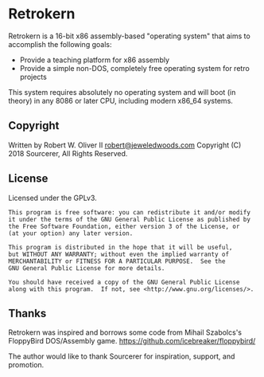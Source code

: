 Retrokern
=========

Retrokern is a 16-bit x86 assembly-based "operating system" that aims to accomplish the following goals:

* Provide a teaching platform for x86 assembly
* Provide a simple non-DOS, completely free operating system for retro projects

This system requires absolutely no operating system and will boot (in theory) in any 8086 or later CPU, including modern x86_64 systems.

Copyright
---------

Written by Robert W. Oliver II <robert@jeweledwoods.com>
Copyright (C) 2018 Sourcerer, All Rights Reserved.

License
-------

Licensed under the GPLv3.

    This program is free software: you can redistribute it and/or modify
    it under the terms of the GNU General Public License as published by
    the Free Software Foundation, either version 3 of the License, or
    (at your option) any later version.

    This program is distributed in the hope that it will be useful,
    but WITHOUT ANY WARRANTY; without even the implied warranty of
    MERCHANTABILITY or FITNESS FOR A PARTICULAR PURPOSE.  See the
    GNU General Public License for more details.

    You should have received a copy of the GNU General Public License
    along with this program.  If not, see <http://www.gnu.org/licenses/>.

Thanks
------

Retrokern was inspired and borrows some code from Mihail Szabolcs's FloppyBird DOS/Assembly game.
https://github.com/icebreaker/floppybird/

The author would like to thank Sourcerer for inspiration, support, and promotion.
